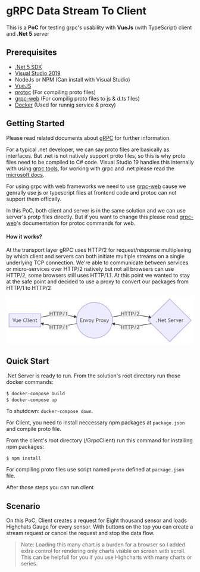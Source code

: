 # gRPC Data Stream To Client

This is a **PoC** for testing grpc's usability with **VueJs** (with TypeScript) client and **.Net 5** server


## Prerequisites

- [.Net 5 SDK](https://dotnet.microsoft.com/download/dotnet/5.0)
- [Visual Studio 2019](https://visualstudio.microsoft.com/tr/vs/community/)
- NodeJs or NPM (Can install with Visual Studio)
- [VueJS](https://vuejs.org/v2/guide/installation.html)
- [protoc](https://github.com/protocolbuffers/protobuf/releases) (For compiling proto files) 
- [grpc-web](https://github.com/grpc/grpc-web) (For compilig proto files to js & d.ts files)
- [Docker](https://www.docker.com/products/docker-desktop) (Used for runnig service & proxy)

## Getting Started

Please read related documents about [gRPC](https://grpc.io/docs/what-is-grpc/introduction/) for further information.  

For a typical .net developer, we can say proto files are basically as interfaces. But .net is not natively support proto files, so this is why proto files need to be compiled to C# code. Visual Studio 19 handles this internally with using [grpc tools](https://www.nuget.org/packages/Grpc.Tools/), for working with grpc and .net please read the [microsoft docs](https://docs.microsoft.com/en-us/aspnet/core/tutorials/grpc/grpc-start?view=aspnetcore-5.0&tabs=visual-studio).

For using grpc with web frameworks we need to use [grpc-web](https://github.com/grpc/grpc-web) cause we genrally use js or typescript files at frontend code and protoc can not support them offically.  

In this PoC, both client and server is in the same solution and we can use server's protp files directly. But if you want to change this please read [grpc-web](https://github.com/grpc/grpc-web)'s documentation for protoc commands for web.   

#### How it works?

At the transport layer gRPC uses HTTP/2 for request/response multiplexing by which client and servers can both initiate multiple streams on a single underlying TCP connection. We're able to communicate between services or micro-services over HTTP/2 natively but not all browsers can use HTTP/2, some browsers still uses HTTP/1.1. At this point we wanted to stay at the safe point and decided to use a proxy to convert our packages from HTTP/1 to HTTP/2

![Flow](flow.png)



## Quick Start

.Net Server is ready to run.
From the solution's root directory run those docker commands:  
```sh
$ docker-compose build
$ docker-compose up
```
To shutdown: `docker-compose down`.

For Client, you need to install neccessary npm packages at `package.json` and compile proto file.

From the client's root directory (/GrpcClient) run this command for installing npm packages:  
```npm
$ npm install
```
For compiling proto files use script named `proto`  defined at `package.json` file.

After those steps you can run client

## Scenario

On this PoC, Client creates a request for Eight thousand sensor and loads Highchats Gauge for every sensor. With buttons on the top you can create a stream request or cancel the request and stop the data flow.

> Note: Loading this many chart is a burden for a browser so I added extra control for rendering only charts visible on screen with scroll. This can be helpfull for you if you use Highcharts with many charts or series.